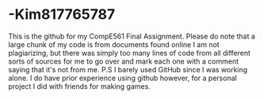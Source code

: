 # -Kim817765787
This is the github for my CompE561 Final Assignment.
Please do note that a large chunk of my code is from documents found online
I am not plagiarizing, but there was simply too many lines of code from
all different sorts of sources for me to go over and mark each one with a comment
saying that it's not from me.
P.S I barely used GitHub since I was working alone. I do have prior experience using github however, for
a personal project I did with friends for making games.
